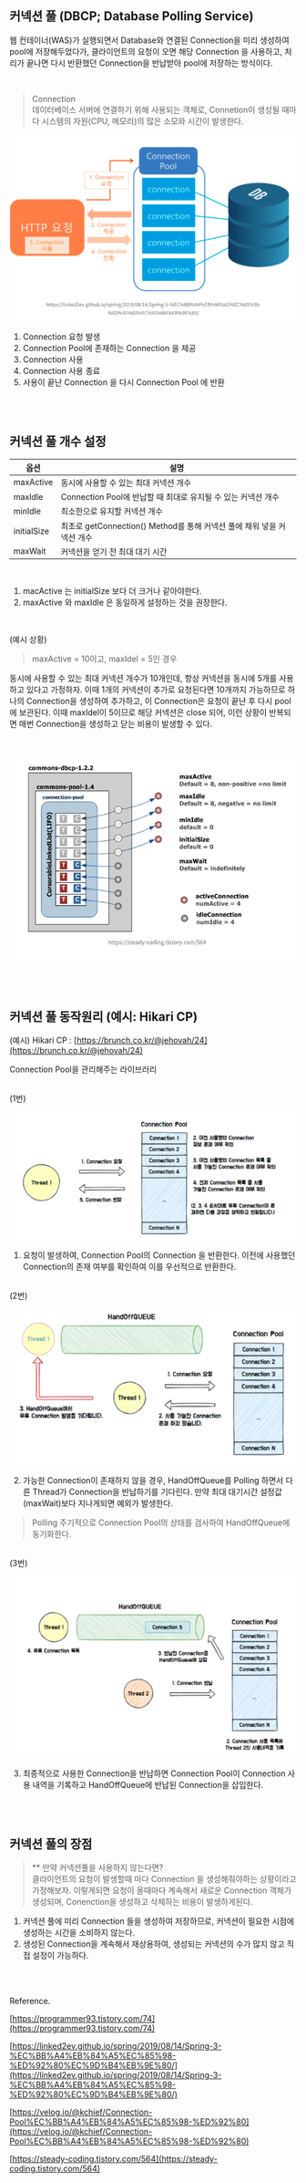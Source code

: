 ## 커넥션 풀 (DBCP; Database Polling Service)

웹 컨테이너(WAS)가 실행되면서 Database와 연결된 Connection을 미리 생성하여 pool에 저장해두었다가, 클라이언트의 요청이 오면 해당 Connection 을 사용하고, 처리가 끝나면 다시 반환했던 Connection을 반납받아 pool에 저장하는 방식이다.

<br/>

> Connection   
> 데이터베이스 서버에 연결하기 위해 사용되는 객체로, Connetion이 생성될 때마다 시스템의 자원(CPU, 메모리)의 많은 소모와 시간이 발생한다.

![IMAGES](../images/connectionpool1.png)

1) Connection 요청 발생     
2) Connection Pool에 존재하는 Connection 을 제공    
3) Connection 사용    
4) Connection 사용 종료   
5) 사용이 끝난 Connection 을 다시 Connection Pool 에 반환    

<br/>
<br/>

## 커넥션 풀 개수 설정

| 옵션 | 설명 |
| --- | --- |
| maxActive | 동시에 사용할 수 있는 최대 커넥션 개수 |
| maxIdle | Connection Pool에 반납할 때 최대로 유지될 수 있는 커넥션 개수 |
| minIdle | 최소한으로 유지할 커넥션 개수 |
| initialSize | 최초로 getConnection() Method를 통해 커넥션 풀에 채워 넣을 커넥션 개수 |
| maxWait | 커넥션을 얻기 전 최대 대기 시간 |

<br/>

1) macActive 는 initialSize 보다 더 크거나 같아야한다.
2) maxActive 와 maxIdle 은 동일하게 설정하는 것을 권장한다.

<br/>

(예시 상황)
> maxActive = 10이고, maxIdel = 5인 경우

동시에 사용할 수 있는 최대 커넥션 개수가 10개인데, 항상 커넥션을 동시에 5개를 사용하고 있다고 가정하자. 이때 1개의 커넥션이 추가로 요청된다면 10개까지 가능하므로 하나의 Connection을 생성하여 추가하고, 이 Connection은 요청이 끝난 후 다시 pool에 보관된다. 이때 maxIdel이 5이므로 해당 커넥션은 close 되어, 이런 상황이 반복되면 매번 Connection을 생성하고 닫는 비용이 발생할 수 있다.

<br/>

![IMAGES](../images/connectionpool2.png)


<br/>
<br/>

## 커넥션 풀 동작원리 (예시: Hikari CP)

(예시) Hikari CP : [https://brunch.co.kr/@jehovah/24](https://brunch.co.kr/@jehovah/24)

Connection Pool을 관리해주는 라이브러리

<br/>
(1번)    

![IMAGES](../images/connectionpool3.png)
1) 요청이 발생하여, Connection Pool의 Connection 을 반환한다. 이전에 사용했던 Connection의 존재 여부를 확인하여 이를 우선적으로 반환한다.


<br/>
(2번)

![IMAGES](../images/connectionpool4.png)


2) 가능한 Connection이 존재하지 않을 경우, HandOffQueue를 Polling 하면서 다른 Thread가 Connection을 반납하기를 기다린다. 만약 최대 대기시간 설정값 (maxWait)보다 지나게되면 예외가 발생한다.

> Polling
> 주기적으로 Connection Pool의 상태를 검사하여 HandOffQueue에 동기화한다.

<br/>
(3번)

![IMAGES](../images/connectionpool5.png)


3) 최종적으로 사용한 Connection을 반납하면 Connection Pool이 Connection 사용 내역을 기록하고 HandOffQueue에 반납된 Connection을 삽입한다.

<br/>
<br/>

## 커넥션 풀의 장점

> ** 만약 커넥션풀을 사용하지 않는다면?  
> 클라이언트의 요청이 발생할때 마다 Connection 을 생성해줘야하는 상황이라고 가정해보자. 이렇게되면 요청이 올때마다 계속해서 새로운 Connection 객체가 생성되며, Conenction을 생성하고 삭제하는 비용이 발생하게된다.


1) 커넥션 풀에 미리 Connection 들을 생성하여 저장하므로, 커넥션이 필요한 시점에 생성하는 시간을 소비하지 않는다.
2) 생성된 Connection을 계속해서 재상용하여, 생성되는 커넥션의 수가 많지 않고 직접 설정이 가능하다.


<br/>
<br/>

Reference.

[https://programmer93.tistory.com/74](https://programmer93.tistory.com/74)

[https://linked2ev.github.io/spring/2019/08/14/Spring-3-%EC%BB%A4%EB%84%A5%EC%85%98-%ED%92%80%EC%9D%B4%EB%9E%80/](https://linked2ev.github.io/spring/2019/08/14/Spring-3-%EC%BB%A4%EB%84%A5%EC%85%98-%ED%92%80%EC%9D%B4%EB%9E%80/)

[https://velog.io/@kchief/Connection-Pool%EC%BB%A4%EB%84%A5%EC%85%98-%ED%92%80](https://velog.io/@kchief/Connection-Pool%EC%BB%A4%EB%84%A5%EC%85%98-%ED%92%80)

[https://steady-coding.tistory.com/564](https://steady-coding.tistory.com/564)